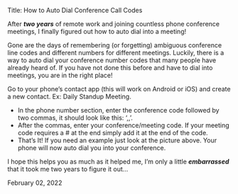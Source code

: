 Title: How to Auto Dial Conference Call Codes

After ***two years*** of remote work and joining countless phone conference meetings, I finally figured out how to auto dial into a meeting!

Gone are the days of remembering (or forgetting) ambiguous conference line codes and different numbers for different meetings.  Luckily, there is a way to auto dial your conference number codes that many people have already heard of.  If you have not done this before and have to dial into meetings, you are in the right place! 

Go to your phone’s contact app (this will work on Android or iOS) and create a new contact. Ex: Daily Standup Meeting.
- In the phone number section, enter the conference code followed by two commas, it should look like this: ‘,,’.
- After the commas, enter your conference/meeting code.  If your meeting code requires a # at the end simply add it at the end of the code.
- That’s It! If you need an example just look at the picture above.  Your phone will now auto dial you into your conference. 

I hope this helps you as much as it helped me, I’m only a little ***embarrassed*** that it took me two years to figure it out… 

February 02, 2022